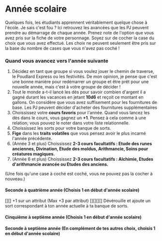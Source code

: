 # Année scolaire

Quelques fois, les étudiants apprennent véritablement quelque chose à l'école. Je sais c'est fou ? Ici retrouvez les avancées que les PJ peuvent prendre au démarrage de chaque année. Prenez note de l'option que vous avez pris sur la fiche de votre personnage. Soyez sur de cocher la case du choix que vous avez effectué. Les choix ne peuvent seulement être pris sur la base du nombre de cases que vous n'avez pas coché !

### Quand vous avancez vers l'année suivante

<ol>
    <li>Décidez en tant que groupe si vous voulez jouer le chemin de traverse, le Poudlard Express ou les festivités. De mon opinion, je pense que c'est une bonne manière pour redémarrer un groupe et être prêt pour une nouvelle année, mais c'est à votre groupe de décider !</li>
    <li>Tout le monde a-t-il lancé les dés pour savoir combien d'argent il a gagné durant les vacances en jetant <strong>10d6</strong> et reçoit ce montant en gallons. On considère que vous avez suffisement pour les fournitures de base. Les PJ peuvent décider d'acheter des fournitures supplémentaires </li>
    <li>Choississez votre <strong>cours favoris</strong> pour l'année. Quand vous lancez les dès dans le cours, vous gagnez un <strong>+1</strong>. Pensez à cela comme à une relation; vous pouvez le noter dans votre liste relationnelle.</li>
    <li>Choississez les sorts pour votre banque de sorts.</li>
    <li><strong>Fige</strong> dans les <strong>traits volatiles</strong> que vous pensez avoir le plus incarné l'année précédente.</li>
    <li>(Année 3 et plus) Choississez <strong>2-3 cours facultatifs : Etude des runes anciennes, Divination, Etude des moldus, Arithmancie, Soins pour créatures magiques.</strong></li>
    <li>(Année 6 et plus) Choississez <strong>2-3 cours facultatifs : Alchimie, Etudes d'arithmancie avancée ou Etudes des anciens.</strong></li>
</ol>

(Une fois qu'une case à coché est coché, vous ne pouvez pas la cocher à nouveau.)

#### Seconde à quatrième année (Choisis 1 en début d'année scolaire)

[][] +1 sur un attribut (Max +3 par attribut)
[][][][] Dévérouille et ajoute un sort correspondant à ton année actuelle à ta banque de sorts.
#### Cinquième à septième année (Choisis 1 en début d'année scolaire)

#### Seconde à septième année (En complément de tes autres choix, choisis 1 en début d'année scolaire)